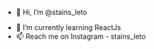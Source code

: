- 👋 Hi, I’m @stains_leto
<!-- - 👀 I’m interested in Backend Development -->
- 🌱 I’m currently learning ReactJs
- 📫 Reach me on Instagram - stains_leto


